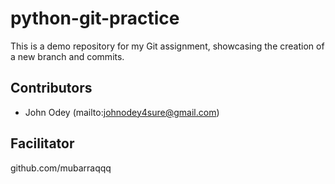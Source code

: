 # python-git-practice

This is a demo repository for my Git assignment, showcasing the creation of a new branch and commits.

## Contributors

- John Odey (mailto:johnodey4sure@gmail.com)

## Facilitator

github.com/mubarraqqq
